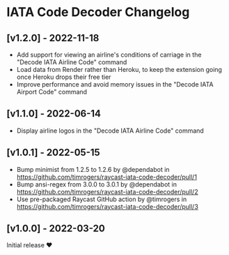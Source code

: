# IATA Code Decoder Changelog

## [v1.2.0] - 2022-11-18

* Add support for viewing an airline's conditions of carriage in the "Decode IATA Airline Code" command
* Load data from Render rather than Heroku, to keep the extension going once Heroku drops their free tier
* Improve performance and avoid memory issues in the "Decode IATA Airport Code" command

## [v1.1.0] - 2022-06-14

* Display airline logos in the "Decode IATA Airline Code" command

## [v1.0.1] - 2022-05-15

* Bump minimist from 1.2.5 to 1.2.6 by @dependabot in https://github.com/timrogers/raycast-iata-code-decoder/pull/1
* Bump ansi-regex from 3.0.0 to 3.0.1 by @dependabot in https://github.com/timrogers/raycast-iata-code-decoder/pull/2
* Use pre-packaged Raycast GitHub action by @timrogers in https://github.com/timrogers/raycast-iata-code-decoder/pull/3

## [v1.0.0] - 2022-03-20

Initial release ❤️

